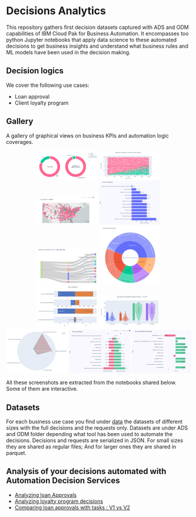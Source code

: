 # Decisions Analytics

This repository gathers first decision datasets captured with ADS and ODM capabilities of IBM Cloud Pak for Business Automation.
It encompasses too python Jupyter notebooks that apply data science to these automated decisions to get business insights and understand what business rules and ML models have been used in the decision making.

## Decision logics
We cover the following use cases:
   * Loan approval
   * Client loyalty program
   
## Gallery
A gallery of graphical views on business KPIs and automation logic coverages.

<p align="center">
  <img alt="loanapprovals.donuts" src="./docs/images/loanapprovals.donuts.png" width="33%">
  <img alt="loanapprovals.points" src="./docs/images/loanapprovals.points.png" width="33%">
  <img alt="loanapprovals.geolocation" src="./docs/images/loanapprovals.geolocation.png" width=33%">
  <img alt="loanapprovals.rulecoverage" src="./docs/images/loanapprovals.rulecoverage.png" width="33%">
  <img alt="loyaltyprograms.rules.sandkey" src="./docs/images/loyaltyprograms.rules.sandkey.png" width=33%">
  <img alt="loyaltyprograms.rules.sunburst" src="./docs/images/loyaltyprograms.rules.sunburst.png" width="33%">
  <img alt="loanapprovals.championchallenger.kpi.bargraphs" src="./docs/images/loanapprovals.championchallenger.kpi.bargraphs.png" width=33%">
  <img alt="loanapprovals.championchallenger.kpi.violons" src="./docs/images/loanapprovals.championchallenger.kpi.violons.png" width="33%">
  <img alt="loanapprovals.championchallenger.kpi.kiviat" src="./docs/images/loanapprovals.championchallenger.kpi.kiviat.png" width="33%">
  <img alt="loanapprovals.championchallenger.rules.bargraphs" src="./docs/images/loanapprovals.championchallenger.rules.bargraphs.png" width="33%">
  <img alt="loanapprovals.championchallenger.rules.diff.bargraphs" src="./docs/images/loanapprovals.championchallenger.rules.diff.bargraphs.png" width=32%">

  All these screenshots are extracted from the notebooks shared below. Some of them are interactive.
</p>

## Datasets
For each business use case you find under [data](./data) the datasets of different sizes with the full decisions and the requests only.
Datasets are under ADS and ODM folder depending what tool has been used to automate the decisions.
Decisions and requests are serialized in JSON. For small sizes they are shared as regular files; And for larger ones they are shared in parquet. 

## Analysis of your decisions automated with Automation Decision Services
   * [Analyzing loan Approvals](https://nbviewer.org/github/DecisionsDev/decisions-analytics/blob/main/notebooks/ADS/ads-loanvalidation-analytics.ipynb)
   * [Analyzing loyalty program decisions](https://nbviewer.org/github/DecisionsDev/decisions-analytics/blob/main/notebooks/ADS/ads-loyaltyprogram-analytics.ipynb)
   * [Comparing loan approvals with tasks : V1 vs V2](https://nbviewer.org/github/DecisionsDev/decisions-analytics/blob/main/notebooks/ADS/ads-22.0.1-loanapprovalwithtasks-v1-vs-v2-5K.ipynb)

